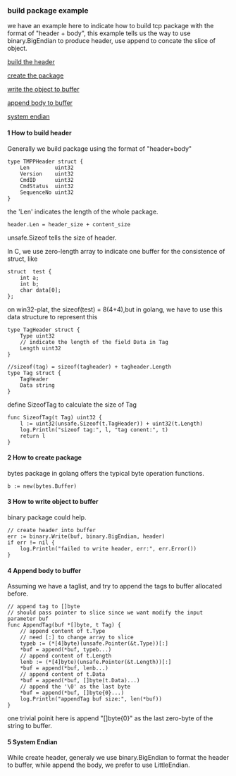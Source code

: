 ### build package example
we have an example here to indicate how to build tcp package with the format of "header + body", this example tells us the way to use binary.BigEndian to produce header, use append to concate the slice of object.


<a href="#anchor_build_header"> build the header </a>

<a href="#anchor_create_package"> create the package </a>

<a href="#anchor_write_object"> write the object to buffer </a>

<a href="#anchor_append_body"> append body to buffer </a>

<a href="#anchor_system_endian"> system endian </a>

#### <a name="anchor_build_header">1 How to build header</a>
Generally we build package using the format of "header+body"

>
    type TMPPHeader struct {
	    Len        uint32
	    Version    uint32
	    CmdID      uint32
	    CmdStatus  uint32
	    SequenceNo uint32
	}

the 'Len' indicates the length of the whole package.
> 	
	header.Len = header_size + content_size

unsafe.Sizeof tells the size of header.

In C, we use zero-length array to indicate one buffer for the consistence of struct, like
> 	
	struct  test {
		int a;
		int b;
		char data[0];
	};

on win32-plat, the sizeof(test) = 8(4+4),but in golang, we have to use this data structure to represent this

>
	type TagHeader struct {
		Type uint32
		// indicate the length of the field Data in Tag
		Length uint32
	}
    
	//sizeof(tag) = sizeof(tagheader) + tagheader.Length
    type Tag struct {
	    TagHeader
	    Data string
    }

define SizeofTag to calculate the size of Tag
> 	
	func SizeofTag(t Tag) uint32 {
		l := uint32(unsafe.Sizeof(t.TagHeader)) + uint32(t.Length)
		log.Println("sizeof tag:", l, "tag conent:", t)
		return l
	}

	
#### <a name="anchor_create_package">2 How to create package</a>
bytes package in golang offers the typical byte operation functions.
> 	
	b := new(bytes.Buffer)


#### <a name="anchor_write_object">3 How to write object to buffer</a>
binary package could help.
> 	
	// create header into buffer
	err := binary.Write(buf, binary.BigEndian, header)
	if err != nil {
		log.Println("failed to write header, err:", err.Error())
	}
	
	
#### <a name="anchor_append_body">4 Append body to buffer</a>
Assuming we have a taglist, and try to append the tags to buffer allocated before.
>	
	// append tag to []byte
	// should pass pointer to slice since we want modify the input parameter buf
	func AppendTag(buf *[]byte, t Tag) {
		// append content of t.Type
		// need [:] to change array to slice
		typeb := (*[4]byte)(unsafe.Pointer(&t.Type))[:]
		*buf = append(*buf, typeb...)
		// append content of t.Length
		lenb := (*[4]byte)(unsafe.Pointer(&t.Length))[:]
		*buf = append(*buf, lenb...)
		// append content of t.Data
		*buf = append(*buf, []byte(t.Data)...)
		// append the '\0' as the last byte
		*buf = append(*buf, []byte{0}...)
		log.Println("appendTag buf size:", len(*buf))
	}

one trivial poinit here is append "[]byte{0}" as the last zero-byte of the string to buffer.


#### <a name="anchor_system_endian">5 System Endian</a>
While create header, generaly we use binary.BigEndian to format the header to buffer, while append the body, we prefer to use LittleEndian.


